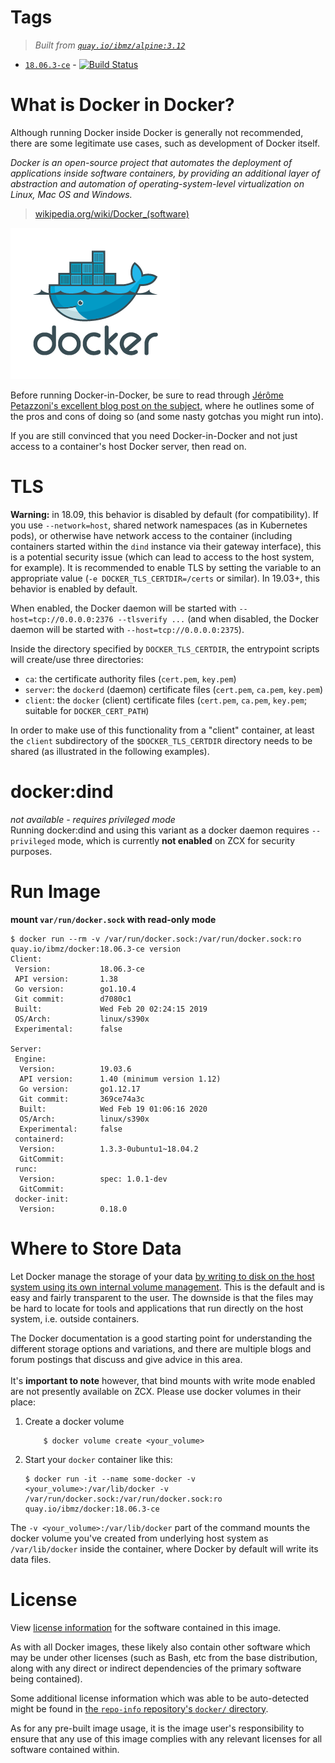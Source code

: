 # Tags

> _Built from [`quay.io/ibmz/alpine:3.12`](https://quay.io/repository/ibmz/alpine?tab=info)_
-	[`18.06.3-ce`](https://github.com/lcarcaramo/docker/blob/master/s390x/18.06/Dockerfile) - [![Build Status](https://travis-ci.com/lcarcaramo/docker.svg?branch=master)](https://travis-ci.com/lcarcaramo/docker)
# What is Docker in Docker?

Although running Docker inside Docker is generally not recommended, there are some legitimate use cases, such as development of Docker itself.

*Docker is an open-source project that automates the deployment of applications inside software containers, by providing an additional layer of abstraction and automation of operating-system-level virtualization on Linux, Mac OS and Windows.*

> [wikipedia.org/wiki/Docker_(software)](https://en.wikipedia.org/wiki/Docker_%28software%29)

![logo](https://raw.githubusercontent.com/docker-library/docs/c350af05d3fac7b5c3f6327ac82fe4d990d8729c/docker/logo.png)

Before running Docker-in-Docker, be sure to read through [Jérôme Petazzoni's excellent blog post on the subject](https://jpetazzo.github.io/2015/09/03/do-not-use-docker-in-docker-for-ci/), where he outlines some of the pros and cons of doing so (and some nasty gotchas you might run into).

If you are still convinced that you need Docker-in-Docker and not just access to a container's host Docker server, then read on.

# TLS

**Warning:** in 18.09, this behavior is disabled by default (for compatibility). If you use `--network=host`, shared network namespaces (as in Kubernetes pods), or otherwise have network access to the container (including containers started within the `dind` instance via their gateway interface), this is a potential security issue (which can lead to access to the host system, for example). It is recommended to enable TLS by setting the variable to an appropriate value (`-e DOCKER_TLS_CERTDIR=/certs` or similar). In 19.03+, this behavior is enabled by default.

When enabled, the Docker daemon will be started with `--host=tcp://0.0.0.0:2376 --tlsverify ...` (and when disabled, the Docker daemon will be started with `--host=tcp://0.0.0.0:2375`).

Inside the directory specified by `DOCKER_TLS_CERTDIR`, the entrypoint scripts will create/use three directories:

-	`ca`: the certificate authority files (`cert.pem`, `key.pem`)
-	`server`: the `dockerd` (daemon) certificate files (`cert.pem`, `ca.pem`, `key.pem`)
-	`client`: the `docker` (client) certificate files (`cert.pem`, `ca.pem`, `key.pem`; suitable for `DOCKER_CERT_PATH`)

In order to make use of this functionality from a "client" container, at least the `client` subdirectory of the `$DOCKER_TLS_CERTDIR` directory needs to be shared (as illustrated in the following examples).

# docker:dind
*not available - requires privileged mode* <br />
Running docker:dind and using this variant as a docker daemon requires `--privileged` mode, which is currently **not enabled** on ZCX for security purposes.

# Run Image
**mount `var/run/docker.sock` with read-only mode**
```console
$ docker run --rm -v /var/run/docker.sock:/var/run/docker.sock:ro quay.io/ibmz/docker:18.06.3-ce version
Client:
 Version:           18.06.3-ce
 API version:       1.38
 Go version:        go1.10.4
 Git commit:        d7080c1
 Built:             Wed Feb 20 02:24:15 2019
 OS/Arch:           linux/s390x
 Experimental:      false

Server:
 Engine:
  Version:          19.03.6
  API version:      1.40 (minimum version 1.12)
  Go version:       go1.12.17
  Git commit:       369ce74a3c
  Built:            Wed Feb 19 01:06:16 2020
  OS/Arch:          linux/s390x
  Experimental:     false
 containerd:
  Version:          1.3.3-0ubuntu1~18.04.2
  GitCommit:
 runc:
  Version:          spec: 1.0.1-dev
  GitCommit:
 docker-init:
  Version:          0.18.0
```

# Where to Store Data

Let Docker manage the storage of your data [by writing to disk on the host system using its own internal volume management](https://docs.docker.com/engine/tutorials/dockervolumes/#adding-a-data-volume). This is the default and is easy and fairly transparent to the user. The downside is that the files may be hard to locate for tools and applications that run directly on the host system, i.e. outside containers.

The Docker documentation is a good starting point for understanding the different storage options and variations, and there are multiple blogs and forum postings that discuss and give advice in this area. 
<br />
<br />
It's **important to note** however, that bind mounts with write mode enabled are not presently available on ZCX. Please use docker volumes in their place:

1.	Create a docker volume

	```console
        $ docker volume create <your_volume>
	```

2.	Start your `docker` container like this:

	```console
	$ docker run -it --name some-docker -v <your_volume>:/var/lib/docker -v /var/run/docker.sock:/var/run/docker.sock:ro quay.io/ibmz/docker:18.06.3-ce
	```

The `-v <your_volume>:/var/lib/docker` part of the command mounts the docker volume you've created from underlying host system as `/var/lib/docker` inside the container, where Docker by default will write its data files.

# License

View [license information](https://github.com/docker/docker/blob/eb7b2ed6bbe3fbef588116d362ce595d6e35fc43/LICENSE) for the software contained in this image.

As with all Docker images, these likely also contain other software which may be under other licenses (such as Bash, etc from the base distribution, along with any direct or indirect dependencies of the primary software being contained).

Some additional license information which was able to be auto-detected might be found in [the `repo-info` repository's `docker/` directory](https://github.com/docker-library/repo-info/tree/master/repos/docker).

As for any pre-built image usage, it is the image user's responsibility to ensure that any use of this image complies with any relevant licenses for all software contained within.
